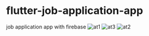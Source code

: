 # flutter-job-application-app
 job application app with firebase
 ![at1](https://user-images.githubusercontent.com/56899039/208661312-7f691976-f3cc-4947-8efc-df44851b1612.jpeg)
![at3](https://user-images.githubusercontent.com/56899039/208661325-0916200a-2336-4647-8e70-f90ed61a5319.png)
![at2](https://user-images.githubusercontent.com/56899039/208661335-c6180d33-8b8a-45a2-8b43-c2b2e668d031.png)

